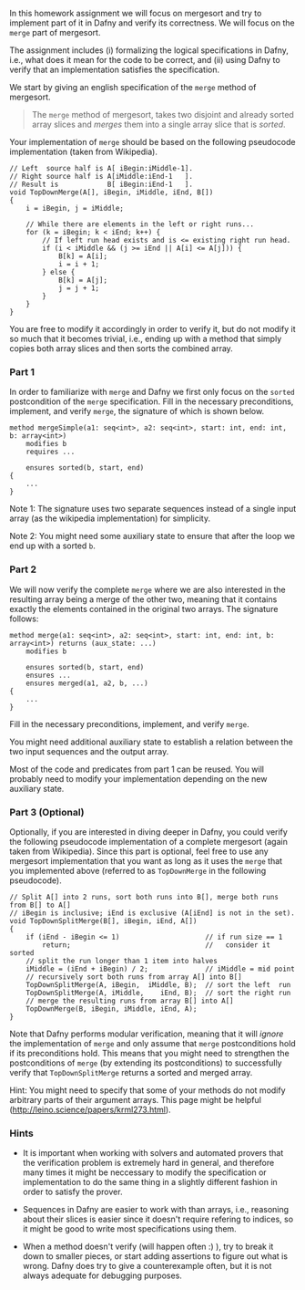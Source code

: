 
In this homework assignment we will focus on mergesort and try to implement part of it in Dafny and verify its correctness. We will focus on the `merge` part of mergesort.

The assignment includes (i) formalizing the logical specifications in Dafny, i.e., what does it mean for the code to be correct, and (ii) using Dafny to verify that an implementation satisfies the specification.

We start by giving an english specification of the `merge` method of mergesort.

> The `merge` method of mergesort, takes two disjoint and already sorted array slices and _merges_ them into a single array slice that is _sorted_.

Your implementation of `merge` should be based on the following pseudocode implementation (taken from Wikipedia).

```
// Left  source half is A[ iBegin:iMiddle-1].
// Right source half is A[iMiddle:iEnd-1   ].
// Result is            B[ iBegin:iEnd-1   ].
void TopDownMerge(A[], iBegin, iMiddle, iEnd, B[])
{
    i = iBegin, j = iMiddle;
 
    // While there are elements in the left or right runs...
    for (k = iBegin; k < iEnd; k++) {
        // If left run head exists and is <= existing right run head.
        if (i < iMiddle && (j >= iEnd || A[i] <= A[j])) {
            B[k] = A[i];
            i = i + 1;
        } else {
            B[k] = A[j];
            j = j + 1;
        }
    }
}
```

You are free to modify it accordingly in order to verify it, but do not modify it so much that it becomes trivial, i.e., ending up with a method that simply copies both array slices and then sorts the combined array.

### Part 1

In order to familiarize with `merge` and Dafny we first only focus on the `sorted` postcondition of the `merge` specification. 
Fill in the necessary preconditions, implement, and verify `merge`, the signature of which is shown below. 

```dafny
method mergeSimple(a1: seq<int>, a2: seq<int>, start: int, end: int, b: array<int>)
    modifies b
    requires ...

    ensures sorted(b, start, end)
{
    ...
}
```

Note 1: The signature uses two separate sequences instead of a single input array (as the wikipedia implementation) for simplicity.

Note 2: You might need some auxiliary state to ensure that after the loop we end up with a sorted `b`.

### Part 2

We will now verify the complete `merge` where we are also interested in the resulting array being a merge of the other two, meaning that it contains exactly the elements contained in the original two arrays.
The signature follows:

```dafny
method merge(a1: seq<int>, a2: seq<int>, start: int, end: int, b: array<int>) returns (aux_state: ...)
    modifies b

    ensures sorted(b, start, end)
    ensures ...
    ensures merged(a1, a2, b, ...)
{
    ...
}
```

Fill in the necessary preconditions, implement, and verify `merge`.

You might need additional auxiliary state to establish a relation between the two input sequences and the output array.

Most of the code and predicates from part 1 can be reused. You will probably need to modify your implementation depending on the new auxiliary state.

### Part 3 (Optional)

Optionally, if you are interested in diving deeper in Dafny, you could verify the following pseudocode implementation of a complete mergesort (again taken from Wikipedia).
Since this part is optional, feel free to use any mergesort implementation that you want as long as it uses the `merge` that you implemented above (referred to as `TopDownMerge` in the following pseudocode).

```
// Split A[] into 2 runs, sort both runs into B[], merge both runs from B[] to A[]
// iBegin is inclusive; iEnd is exclusive (A[iEnd] is not in the set).
void TopDownSplitMerge(B[], iBegin, iEnd, A[])
{
    if (iEnd - iBegin <= 1)                     // if run size == 1
        return;                                 //   consider it sorted
    // split the run longer than 1 item into halves
    iMiddle = (iEnd + iBegin) / 2;              // iMiddle = mid point
    // recursively sort both runs from array A[] into B[]
    TopDownSplitMerge(A, iBegin,  iMiddle, B);  // sort the left  run
    TopDownSplitMerge(A, iMiddle,    iEnd, B);  // sort the right run
    // merge the resulting runs from array B[] into A[]
    TopDownMerge(B, iBegin, iMiddle, iEnd, A);
}
```

Note that Dafny performs modular verification, meaning that it will _ignore_ the implementation of `merge` and only assume that `merge` postconditions hold if its preconditions hold. This means that you might need to strengthen the postconditions of `merge` (by extending its postconditions) to successfully verify that `TopDownSplitMerge` returns a sorted and merged array.

Hint: You might need to specify that some of your methods do not modify arbitrary parts of their argument arrays. This page might be helpful (http://leino.science/papers/krml273.html).

### Hints

- It is important when working with solvers and automated provers that the verification problem is extremely hard in general, and therefore many times it might be neccessary to modify the specification or implementation to do the same thing in a slightly different fashion in order to satisfy the prover. 

- Sequences in Dafny are easier to work with than arrays, i.e., reasoning about their slices is easier since it doesn't require refering to indices, so it might be good to write most specifications using them.

- When a method doesn't verify (will happen often :) ), try to break it down to smaller pieces, or start adding assertions to figure out what is wrong. Dafny does try to give a counterexample often, but it is not always adequate for debugging purposes.

